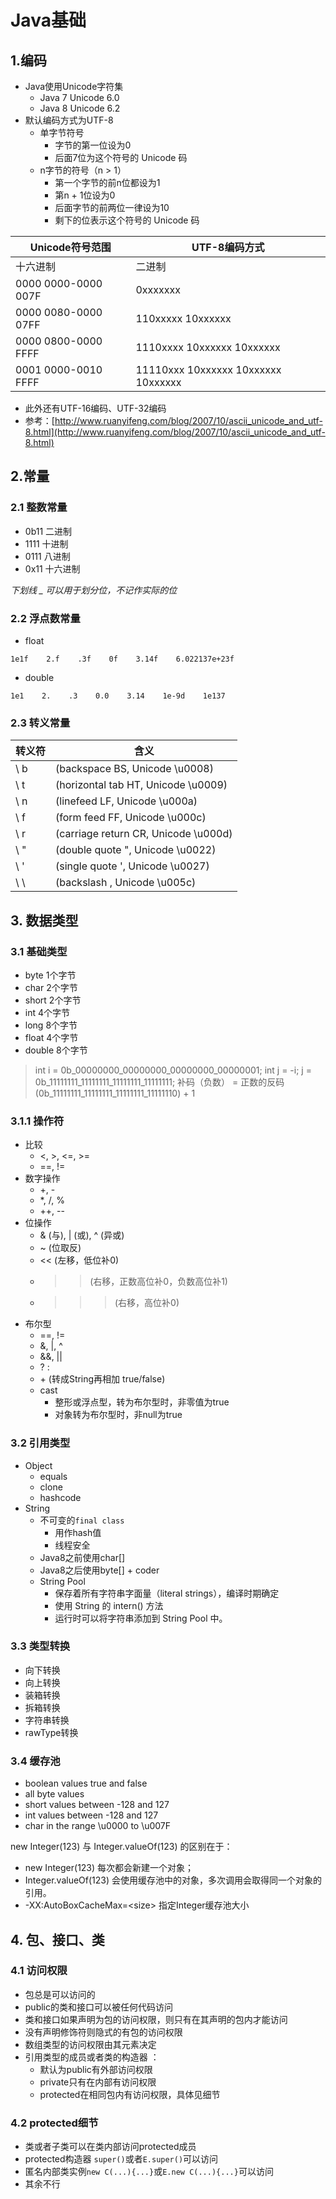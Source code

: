# Java基础

## 1.编码

* Java使用Unicode字符集
    * Java 7 Unicode 6.0
    * Java 8 Unicode 6.2
* 默认编码方式为UTF-8
    * 单字节符号
        * 字节的第一位设为0
        * 后面7位为这个符号的 Unicode 码
    * n字节的符号（n > 1）
        * 第一个字节的前n位都设为1
        * 第n + 1位设为0
        * 后面字节的前两位一律设为10
        * 剩下的位表示这个符号的 Unicode 码

Unicode符号范围|UTF-8编码方式
--------------|-------------
十六进制|二进制
0000 0000-0000 007F | 0xxxxxxx
0000 0080-0000 07FF | 110xxxxx 10xxxxxx
0000 0800-0000 FFFF | 1110xxxx 10xxxxxx 10xxxxxx
0001 0000-0010 FFFF | 11110xxx 10xxxxxx 10xxxxxx 10xxxxxx

* 此外还有UTF-16编码、UTF-32编码
* 参考：[http://www.ruanyifeng.com/blog/2007/10/ascii_unicode_and_utf-8.html](http://www.ruanyifeng.com/blog/2007/10/ascii_unicode_and_utf-8.html)

## 2.常量

### 2.1 整数常量

- 0b11 二进制
- 1111 十进制
- 0111 八进制
- 0x11 十六进制

*下划线 _ 可以用于划分位，不记作实际的位*

### 2.2 浮点数常量

- float

`1e1f    2.f    .3f    0f    3.14f    6.022137e+23f`

- double

`1e1    2.    .3    0.0    3.14    1e-9d    1e137`

### 2.3 转义常量

转义符|含义
-----|-----
\ b |(backspace BS, Unicode \u0008) 
\ t |(horizontal tab HT, Unicode \u0009) 
\ n |(linefeed LF, Unicode \u000a) 
\ f |(form feed FF, Unicode \u000c) 
\ r |(carriage return CR, Unicode \u000d) 
\ " |(double quote ", Unicode \u0022) 
\ ' |(single quote ', Unicode \u0027) 
\ \ |(backslash \, Unicode \u005c) 

## 3. 数据类型

### 3.1 基础类型

- byte 1个字节
- char 2个字节
- short 2个字节
- int 4个字节
- long 8个字节 
- float 4个字节
- double 8个字节 

> int i = 0b_00000000_00000000_00000000_00000001;
> int j = -i;
> j = 0b_11111111_11111111_11111111_11111111;
> 补码（负数） = 正数的反码(0b_11111111_11111111_11111111_11111110) + 1

### 3.1.1 操作符

* 比较
    * <, >, <=, >=
    * ==, !=
* 数字操作
    * +, -
    * *, /, %
    * ++, --
* 位操作
    * & (与), | (或), ^ (异或)
    * ~ (位取反)
    * << (左移，低位补0)
    * >> (右移，正数高位补0，负数高位补1)
    * >>> (右移，高位补0)
* 布尔型
    * ==, !=
    * &, |, ^
    * &&, ||
    * ? :
    * \+ (转成String再相加 true/false)
    * cast
        * 整形或浮点型，转为布尔型时，非零值为true
        * 对象转为布尔型时，非null为true

### 3.2 引用类型

* Object
    * equals
    * clone
    * hashcode
* String
    * 不可变的`final class`
        * 用作hash值
        * 线程安全
    * Java8之前使用char[]
    * Java8之后使用byte[] + coder
    * String Pool
        * 保存着所有字符串字面量（literal strings），编译时期确定
        * 使用 String 的 intern() 方法
        * 运行时可以将字符串添加到 String Pool 中。


### 3.3 类型转换

* 向下转换
* 向上转换
* 装箱转换
* 拆箱转换
* 字符串转换
* rawType转换

### 3.4 缓存池

* boolean values true and false
* all byte values
* short values between -128 and 127
* int values between -128 and 127
* char in the range \u0000 to \u007F

new Integer(123) 与 Integer.valueOf(123) 的区别在于：
* new Integer(123) 每次都会新建一个对象；
* Integer.valueOf(123) 会使用缓存池中的对象，多次调用会取得同一个对象的引用。
* -XX:AutoBoxCacheMax=\<size\> 指定Integer缓存池大小

## 4. 包、接口、类

### 4.1 访问权限

* 包总是可以访问的
* public的类和接口可以被任何代码访问
* 类和接口如果声明为包的访问权限，则只有在其声明的包内才能访问
* 没有声明修饰符则隐式的有包的访问权限
* 数组类型的访问权限由其元素决定
* 引用类型的成员或者类的构造器 ：
    * 默认为public有外部访问权限
    * private只有在内部有访问权限
    * protected在相同包内有访问权限，具体见细节

### 4.2 protected细节

* 类或者子类可以在类内部访问protected成员
* protected构造器 `super()`或者`E.super()`可以访问
* 匿名内部类实例`new C(...){...}`或`E.new C(...){...}`可以访问
* 其余不行

